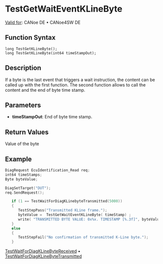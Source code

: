 # TestGetWaitEventKLineByte

[Valid for](../../../Shared/FeatureAvailability.md):  CANoe DE • CANoe4SW DE

## Function Syntax

```
long TestGetKLineByte();
long TestGetKLineByte(int64 timeStampOut);
```

## Description

If a byte is the last event that triggers a wait instruction, the content can be called up with the first function. The second function allows to call the content and the end of byte time stamp.

## Parameters

- **timeStampOut**: End of byte time stamp.

## Return Values

Value of the byte

## Example

```c
DiagRequest EcuIdentification_Read req;
int64 timeStamps;
Byte byteValue;

DiagSetTarget("DUT");
req.SendRequest();

   if (1 == TestWaitForDiagKLinebyteTransmitted(5000))
   {
      TestStepPass("Transmitted KLine frame.");
      byteValue =  TestGetWaitEventKLineByte( timeStamp) ;
      write( "TRANSMITTED BYTE VALUE: 0x%x. TIMESTAMP [%.3f]", byteValue, timeStamp/1000000000.0);
   }
   else
   {
      TestStepFail("No confirmation of transmitted K-Line byte.");
   }
```

[TestWaitForDiagKLineByteReceived](CAPLfunctionTestWaitForDiagKLineByteReceived.md) • [TestWaitForDiagKLineByteTransmitted](CAPLfunctionTestWaitForDiagKLineByteTransmitted.md)

